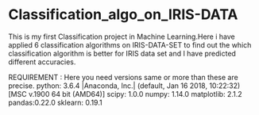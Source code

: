 # Classification_algo_on_IRIS-DATA
This is my first Classification project in Machine Learning.Here i have applied 6 classification algorithms on IRIS-DATA-SET to find out the which classification algorithm is better for IRIS data set and I have predicted different accuracies.


REQUIREMENT :
    Here you need versions same or more than these are precise.
python: 3.6.4 |Anaconda, Inc.| (default, Jan 16 2018, 10:22:32) [MSC v.1900 64 bit (AMD64)]
scipy: 1.0.0
numpy: 1.14.0
matplotlib: 2.1.2
pandas:0.22.0
sklearn: 0.19.1

